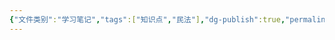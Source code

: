 ```yaml
---
{"文件类别":"学习笔记","tags":["知识点","民法"],"dg-publish":true,"permalink":"/学习笔记studyup/知识点cheese/健康权/","dgPassFrontmatter":true,"created":"2024-10-24T22:09:11.036+08:00","updated":"2024-10-24T22:09:11.684+08:00"}
---
```


